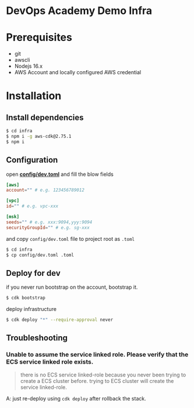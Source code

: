 # DevOps Academy Demo Infra

# Prerequisites

- git
- awscli
- Nodejs 16.x
- AWS Account and locally configured AWS credential

# Installation

## Install dependencies

```bash
$ cd infra
$ npm i -g aws-cdk@2.75.1
$ npm i
```

## Configuration

open [**config/dev.toml**](/infra/config/dev.toml) and fill the blow fields

```toml
[aws]
account="" # e.g. 123456789012

[vpc]
id="" # e.g. vpc-xxx

[msk]
seeds="" # e.g. xxx:9094,yyy:9094
securityGroupId="" # e.g. sg-xxx
```

and copy `config/dev.toml` file to project root as `.toml`

```bash
$ cd infra
$ cp config/dev.toml .toml
```

## Deploy for dev

if you never run bootstrap on the account, bootstrap it.

```bash
$ cdk bootstrap
```

deploy infrastructure

```bash
$ cdk deploy "*" --require-approval never
```

## Troubleshooting

### Unable to assume the service linked role. Please verify that the ECS service linked role exists.

> there is no ECS service linked-role because you never been trying to create a ECS cluster before. trying to ECS cluster will create the service linked-role.

A: just re-deploy using `cdk deploy` after rollback the stack.
